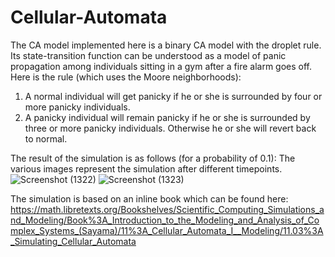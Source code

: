 # Cellular-Automata

 The CA model implemented here is a binary CA model with the droplet rule. Its state-transition function can be understood as a model of panic propagation among individuals sitting in a gym after a fire alarm goes off. Here is the rule (which uses the Moore neighborhoods):
1. A normal individual will get panicky if he or she is surrounded by four or more panicky individuals.
2. A panicky individual will remain panicky if he or she is surrounded by three or more panicky individuals. Otherwise he or she will revert back to normal.

The result of the simulation is as follows (for a probability of 0.1):
The various images represent the simulation after different timepoints. 
![Screenshot (1322)](https://user-images.githubusercontent.com/56737677/187119311-33f531f3-cfcb-4e90-9595-68f6cebd817b.png)
![Screenshot (1323)](https://user-images.githubusercontent.com/56737677/187119316-10348551-8099-4045-97ca-e21f750473d1.png)

The simulation is based on an inline book which can be found here:
https://math.libretexts.org/Bookshelves/Scientific_Computing_Simulations_and_Modeling/Book%3A_Introduction_to_the_Modeling_and_Analysis_of_Complex_Systems_(Sayama)/11%3A_Cellular_Automata_I__Modeling/11.03%3A_Simulating_Cellular_Automata
